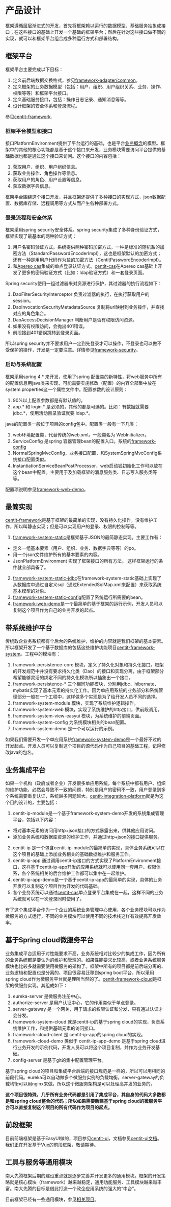 # 产品设计

框架遵循层层渐进式的开发，首先将框架赖以运行的数据模型、基础服务抽象成接口；在这些接口的基础上开发一个基础的框架平台；然后在针对这些接口做不同的实现，就可以和框架平台组合成多种运行方式和部署结构。

## 框架平台

框架平台主要完成以下目标：

1. 定义前后端数据交换格式，参见[framework-adapter/common](https://github.com/ndxt/centit-framework/tree/master/framework-adapter/src/main/java/com/centit/framework/common)。
2. 定义框架的业务数据模型（包括：用户、组织、用户组织关系、业务、操作、权限等等）和框架平台接口。
3. 定义基础服务接口，包括：操作日志记录、通知消息等等。
4. 设计框架的安全体系和登录流程。

参见[centit-framework](https://github.com/ndxt/centit-framework).

### 框架平台模型和接口

接口PlatformEnvironment提供了平台运行的基础，也是平台[业务概念](./concept_design.html)的模型。框架中的其他的核心功能都是基于这个接口来开发，业务模块需要访问平台提供的基础数据也都是通过这个接口来访问。这个接口的内容包括：

1. 获取用户、组织、用户组织信息。
2. 获取业务操作、角色操作等信息。
3. 获取用户的角色、用户设置等信息。
4. 获取数据字典信息。

框架平台围绕这个接口开发，并且框架还提供了多种接口的实现方式，json数据配置、数据库存储、远程调用等方式从而产生各种部署方式。

### 登录流程和安全体系

框架采用spring security安全体系。spring security集成了多种身份验证方式，框架实现了最基本的两种验证方式：
1. 用户名密码验证方式。系统提供两种密码加密方式，一种是标准的随机盐的加密方法（StandardPasswordEncoderImpl），这也是框架默认的加密方式；还有一种是用用户代码作为盐的加密方法（CentitPasswordEncoderImpl）。
2. 和[Apereo cas](https://www.apereo.org/projects/cas)集成的单点登录认证方式。[centit-cas](https://github.com/ndxt/centit-cas/)在Apereo cas基础上开发了更多的密码验证方式（比如：ldap验证方式）和一套登录页面。

Spring security使用一组过滤器来对资源进行保护，其过滤器的执行流程如下：

1. DaoFilterSecurityInterceptor 负责过滤器的执行，在执行获取用户的session。
2. DaoInvocationSecurityMetadataSource 复制将url映射到业务操作，并查找对应的角色集合。
3. DaoAccessDecisionManager 判断用户是否有权限访问资源。
4. 如果没有权限访问，会抛出401错误。
5. 前段接到401错误跳转到登录页面。

所以spring security并不要求用户一定到先登录才可以操作，不登录也可以做不受保护的操作，开发是一定要注意。详情参见[framework-security](https://github.com/ndxt/centit-framework/tree/master/framework-security)。

### 启动与系统配置

框架采用spring 4.* 来开发，使用了spring 配置类的新特性，将web服务中所有的配置信息用java类来实现，可能需要实施修改（配置）的内容全部集中放在system.properties这一个属性文件中。配置参数的设计原则：

1. 90%以上配置参数都是有默认值的。
2. app.* 和 login.* 是必须的，其他的都是可选的。比如：有数据就需要jdbc.\*，使用活动目录验证就要 ldap.\*。

java的配置类一般位于项目的config包中。配置类一般有一下几类：

1. web环境配置类，代替传统的web.xml。一般类名为 WebInitializer。
2. ServiceConfig 是spring 容器管理bean的配置入口。系统的[framework-config](https://github.com/ndxt/centit-framework/tree/master/framework-config)
3. NormalSpringMvcConfig，业务接口配置，和SystemSpringMvcConfig系统接口配置类似。
4. InstantiationServiceBeanPostProcessor，web启动钱初始化工作可以放在这个bean中配置。主要用于及加载框架的消息服务类、日志写入服务类等等。

配置项说明参见[framework-web-demo](https://github.com/ndxt/centit-framework/tree/master/framework-web-demo)。

## 最简实现

[centit-framework](https://github.com/ndxt/centit-framework)是基于框架的最简单的实现，没有持久化操作，没有维护工作，所以叫静态实现；但是可以实现用户的登录、权限的控制等等。

1. [framework-system-static](https://github.com/ndxt/centit-framework/tree/master/framework-system-static)是框架基于JSON的最简静态实现。主要工作有：
  * 定义一组基本要素（用户、组织、业务、数据字典等等）的po。
  * 用一个json文件维护所有的基本要素的内容。
  * JsonPlatformEnvironment 实现了框架接口的所有方法。
这样框架运行的条件就全部具备了。
2. [framework-system-static-jdbc](https://github.com/ndxt/centit-framework/tree/master/framework-system-static-jdbc)在framework-system-static基础上实现了从数据库中通过自定义sql（通过ExtendedSqlMap.xml来配置）来获取系统基本模型的对象。
3. [framework-system-static-config](https://github.com/ndxt/centit-framework/tree/master/framework-system-static-configc)配置了系统运行所需要的bean。
4. [framework-web-demo](https://github.com/ndxt/centit-framework/tree/master/framework-web-demo)是一个最简单的基于框架的运行示例，开发人员可以复制这个项目作为自己的业务开发的起点。

## 带系统维护平台
传统政企业务系统都有个后台的系统维护，维护的内容就是我们框架的基本要素。所以框架开发了一个基于数据库的包括这些维护功能项目[centit-framework-system](https://github.com/ndxt/centit-framework-system)。工程中的模块有：

1. framework-persistence-core 模块，定义了持久化对象和持久化接口。框架的开发规范中并没有要求持久化类（Dao）的接口和实现分离，由于框架部分希望能够灵活的绑定不同的持久化模块所以抽象出一个接口。
2. framework-persistence-\* 三个相同功能模块，分别用jdbc、hibernate、mybatis实现了基本元素的持久化工作。因为单应用系统的业务部分和系统管理部分一般在一个工程中，这样做多个实现是为了给开发人员不同的选择。
3. framework-system-module 模块，实现了系统维护逻辑操作。
4. framework-system-web 模块，实现了系统维护的http接口，供前段调用。
5. framework-system-view-easyui 模块，为系统维护的前端页面。
6. framework-system-config 为系统模块相关的bean配置。
7. framework-system-demo 是一个可以运行的示例。

如果我们需要开发一个单应用系统[framework-system-demo](https://github.com/ndxt/centit-framework-system/tree/master/framework-system-demo)是一个最好不过的开发起点。开发人员可以复制这个项目的源代码作为自己项目的基础工程，记得修改java的包名。

## 业务集成平台
如果一个机构（政府或者企业）开发很多单应用系统，每个系统中都有用户、组织的维护功能，必然会导致不一致的问题，特别是用户的密码不一致，用户登录到多个系统需要重复认证，系统越多问题越大。[centit-integration-platform](https://github.com/ndxt/centit-integration-platform)就是为这个目的设计的，主要包括：
1. centit-ip-module是一个基于framework-system-demo开发的系统集成管理平台，包括以下内容：
  * 将对基本元素的访问用http+json接口的方式暴露出来，供其他应用访问。
  * 添加业务系统和数据库资源的维护工作，并通过http+json的接口提供服务。
2. centit-ip 是一个包含centit-ip-module的最简单的实现，具体业务系统可以在这个项目的基础上添加业务相关的基础数据维护和服务工作。
3. centit-ip-app 通过调用centit-ip接口的方式实现了PlatformEnvironment接口，这样基于centit-ip-app开发的应用系统就可以使用同一套用户、权限体系，各个系统相关的后台维护工作都可以集中在一起维护。
4. centit-ip-app-demo是一个基于centit-ip-app的最简单的实现，具体的业务开发可以复制这个项目作为开发的代码基础。
5. 各个业务系统可以通过[centit-cas](https://github.com/ndxt/centit-cas)单点登录平台集成在一起，这样不同的业务系统就可以在一次登录同时使用了。

有了这个集成平台作为一个企业的系统业务管理中心使用，各个业务模块可以作为微服务的方式运行，不同的业务模块可以使用不同的技术栈这样有效提高开发效率。

## 基于Spring cloud微服务平台
业务集成平台适用于对性能要求不高，业务系统相对比较少的集成工作，因为所有的业务系统都是要认为的维护和管理的。如果性能要求比较高，或者业务系统服务模块也比较多就需要使用微服务的架构了。框架中所有的项目都是前后端分离的、业务逻辑和配置也是分离的、项目很容易迁移到spring boot平台，所以采用spring cloud作为微服务平台就是理所当然的了。[centit-framework-cloud](https://github.com/ndxt/centit-framework-cloud)是框架的微服务实现。其组成如下：

1. eureka-server 是微服务注册中心。
2. authorize-server 是用户认证中心，它的作用类似于单点登录。
3. server-gateway 是一个网关，用于请求的权限认证和分发，只有通过认证才会分发。
4. framework-system-cloud 就是centit-ip的基于spring cloud的实现，负责系统维护工作，和提供基础元素的访问接口。
5. framework-cloud-client 是 centit-ip-app的spring cloud的实现。
6. framework-cloud-demo 类似于 centit-ip-app-demo 是基于spring cloud进行业务开发的示例代码，开发人员可以将这个项目复制，并作为业务开发基础。
7. config-server 是基于git的集中配置管理平台。

基于spring cloud的项目和集成平台后端的接口规范是一样的，所以可以用相同的前段代码。eureka可以自动做多个微服务实例的负载均衡，server-gateway的负载均衡可以用nginx来做。所以这个微服务架构是可以处理高并发的业务的。

**这个项目很特殊，几乎所有业务代码都是引用了集成平台，其自身的代码大多数都是和spring cloud整合的代码；所以如果需要新建基于spring cloud的微服务平台可以直接复制这个项目的所有代码作为项目的起点。**
## 前段框架

目前前端框架是基于EasyUI做的，项目参见[centit-ui](https://github.com/ndxt/centit-ui)，文档参见[centit-ui文档](../centit-ui)。我们正在开发基于Vue的前段框架，敬请期待。


## 工具与服务等通用模块

南大先腾框架后期的建设重点就是逐步完善并开发更多的通用模块。框架的开发策略就是核心模块（framework）越来越稳定，通用功能服务、工具模块越来越丰富。南大先腾的目标是借此打造一个政企应用系统的强大的“中台”。

目前框架已经有一些通用模块，参见[相关项目](https://ndxt.github.io/projects/)。



